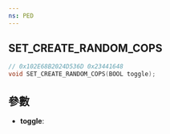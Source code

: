 ```yaml
---
ns: PED
---
```

## SET_CREATE_RANDOM_COPS

```c
// 0x102E68B2024D536D 0x23441648
void SET_CREATE_RANDOM_COPS(BOOL toggle);
```


## 參數
* **toggle**: 

